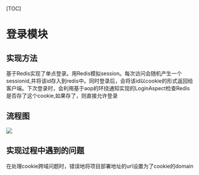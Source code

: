 [TOC]
# 登录模块
## 实现方法
基于Redis实现了单点登录。用Redis模拟session。每次访问会随机产生一个sessionid,并将该id存入到redis中。同时登录后，会将该id以cookie的形式返回给客户端。下次登录时，会利用基于aop的环绕通知实现的LoginAspect检查Redis是否存了这个cookie,如果存了，则直接允许登录
## 流程图
![](https://gitee.com/zacharytse/image/raw/master/img/das.png)

## 实现过程中遇到的问题
在处理cookie跨域问题时，错误地将项目部署地址的url设置为了cookie的domain